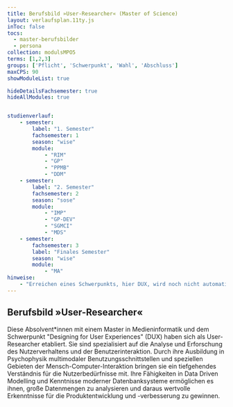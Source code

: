 ```yaml
---
title: Berufsbild »User-Researcher« (Master of Science)
layout: verlaufsplan.11ty.js
inToc: false
tocs:
  - master-berufsbilder
  - persona
collection: modulsMPO5
terms: [1,2,3]
groups: ['Pflicht', 'Schwerpunkt', 'Wahl', 'Abschluss']
maxCPS: 90
showModuleList: true

hideDetailsFachsemester: true
hideAllModules: true


studienverlauf:
    - semester:
        label: "1. Semester"
        fachsemester: 1
        season: "wise"
        module: 
            - "RIM"
            - "GP"
            - "PPMB"
            - "DDM"
    - semester:
        label: "2. Semester"
        fachsemester: 2
        season: "sose"
        module: 
            - "IMP"
            - "GP-DEV"
            - "SGMCI"
            - "MDS"
    - semester:
        fachsemester: 3
        label: "Finales Semester"
        season: "wise"
        module: 
            - "MA"
hinweise:
    - "Erreichen eines Schwerpunkts, hier DUX, wird noch nicht automatisch geprüft"
---
```



## Berufsbild »User-Researcher«

Diese Absolvent*innen mit einem Master in Medieninformatik und dem Schwerpunkt "Designing for User Experiences" (DUX) haben sich als User-Researcher etabliert. Sie sind spezialisiert auf die Analyse und Erforschung des Nutzerverhaltens und der Benutzerinteraktion. Durch ihre Ausbildung in Psychophysik multimodaler Benutzungsschnittstellen und speziellen Gebieten der Mensch-Computer-Interaktion bringen sie ein tiefgehendes Verständnis für die Nutzerbedürfnisse mit. Ihre Fähigkeiten in Data Driven Modelling und Kenntnisse moderner Datenbanksysteme ermöglichen es ihnen, große Datenmengen zu analysieren und daraus wertvolle Erkenntnisse für die Produktentwicklung und -verbesserung zu gewinnen.